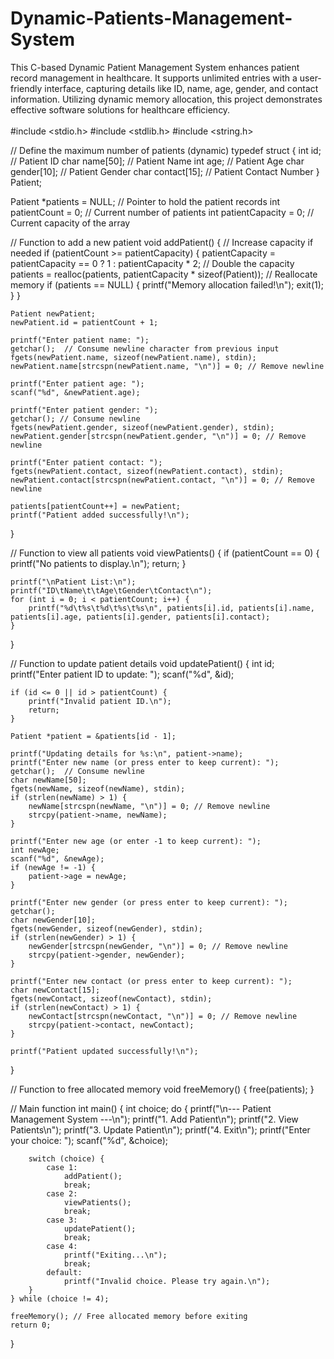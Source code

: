 # Dynamic-Patients-Management-System
This C-based Dynamic Patient Management System enhances patient record management in healthcare. It supports unlimited entries with a user-friendly interface, capturing details like ID, name, age, gender, and contact information. Utilizing dynamic memory allocation, this project demonstrates effective software solutions for healthcare efficiency.<br>
<br>
#include <stdio.h>
#include <stdlib.h>
#include <string.h>

// Define the maximum number of patients (dynamic)
typedef struct {
    int id;                 // Patient ID
    char name[50];         // Patient Name
    int age;               // Patient Age
    char gender[10];       // Patient Gender
    char contact[15];      // Patient Contact Number
} Patient;

Patient *patients = NULL; // Pointer to hold the patient records
int patientCount = 0;     // Current number of patients
int patientCapacity = 0;  // Current capacity of the array

// Function to add a new patient
void addPatient() {
    // Increase capacity if needed
    if (patientCount >= patientCapacity) {
        patientCapacity = patientCapacity == 0 ? 1 : patientCapacity * 2; // Double the capacity
        patients = realloc(patients, patientCapacity * sizeof(Patient)); // Reallocate memory
        if (patients == NULL) {
            printf("Memory allocation failed!\n");
            exit(1);
        }
    }

    Patient newPatient;
    newPatient.id = patientCount + 1;

    printf("Enter patient name: ");
    getchar();  // Consume newline character from previous input
    fgets(newPatient.name, sizeof(newPatient.name), stdin);
    newPatient.name[strcspn(newPatient.name, "\n")] = 0; // Remove newline

    printf("Enter patient age: ");
    scanf("%d", &newPatient.age);

    printf("Enter patient gender: ");
    getchar(); // Consume newline
    fgets(newPatient.gender, sizeof(newPatient.gender), stdin);
    newPatient.gender[strcspn(newPatient.gender, "\n")] = 0; // Remove newline

    printf("Enter patient contact: ");
    fgets(newPatient.contact, sizeof(newPatient.contact), stdin);
    newPatient.contact[strcspn(newPatient.contact, "\n")] = 0; // Remove newline

    patients[patientCount++] = newPatient;
    printf("Patient added successfully!\n");
}

// Function to view all patients
void viewPatients() {
    if (patientCount == 0) {
        printf("No patients to display.\n");
        return;
    }

    printf("\nPatient List:\n");
    printf("ID\tName\t\tAge\tGender\tContact\n");
    for (int i = 0; i < patientCount; i++) {
        printf("%d\t%s\t%d\t%s\t%s\n", patients[i].id, patients[i].name, patients[i].age, patients[i].gender, patients[i].contact);
    }
}

// Function to update patient details
void updatePatient() {
    int id;
    printf("Enter patient ID to update: ");
    scanf("%d", &id);

    if (id <= 0 || id > patientCount) {
        printf("Invalid patient ID.\n");
        return;
    }

    Patient *patient = &patients[id - 1];

    printf("Updating details for %s:\n", patient->name);
    printf("Enter new name (or press enter to keep current): ");
    getchar();  // Consume newline
    char newName[50];
    fgets(newName, sizeof(newName), stdin);
    if (strlen(newName) > 1) {
        newName[strcspn(newName, "\n")] = 0; // Remove newline
        strcpy(patient->name, newName);
    }

    printf("Enter new age (or enter -1 to keep current): ");
    int newAge;
    scanf("%d", &newAge);
    if (newAge != -1) {
        patient->age = newAge;
    }

    printf("Enter new gender (or press enter to keep current): ");
    getchar();
    char newGender[10];
    fgets(newGender, sizeof(newGender), stdin);
    if (strlen(newGender) > 1) {
        newGender[strcspn(newGender, "\n")] = 0; // Remove newline
        strcpy(patient->gender, newGender);
    }

    printf("Enter new contact (or press enter to keep current): ");
    char newContact[15];
    fgets(newContact, sizeof(newContact), stdin);
    if (strlen(newContact) > 1) {
        newContact[strcspn(newContact, "\n")] = 0; // Remove newline
        strcpy(patient->contact, newContact);
    }

    printf("Patient updated successfully!\n");
}

// Function to free allocated memory
void freeMemory() {
    free(patients);
}

// Main function
int main() {
    int choice;
    do {
        printf("\n--- Patient Management System ---\n");
        printf("1. Add Patient\n");
        printf("2. View Patients\n");
        printf("3. Update Patient\n");
        printf("4. Exit\n");
        printf("Enter your choice: ");
        scanf("%d", &choice);

        switch (choice) {
            case 1:
                addPatient();
                break;
            case 2:
                viewPatients();
                break;
            case 3:
                updatePatient();
                break;
            case 4:
                printf("Exiting...\n");
                break;
            default:
                printf("Invalid choice. Please try again.\n");
        }
    } while (choice != 4);

    freeMemory(); // Free allocated memory before exiting
    return 0;
}
